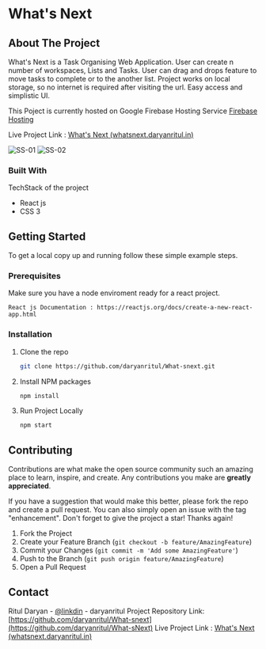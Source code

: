 # What's Next

## About The Project



What's Next is a Task Organising Web Application. User can create n number of workspaces, Lists and Tasks. User can drag and drops feature to move tasks to complete or to the another list. Project works on local storage, so no internet is required after visiting the url. Easy access and simplistic UI.

This Poject is currently hosted on Google Firebase Hosting Service [Firebase Hosting](https://firebase.google.com/docs/hosting)

Live Project Link : [What's Next (whatsnext.daryanritul.in)](https://whatsnext.daryanritul.in/)

![SS-01](https://user-images.githubusercontent.com/67550989/178369641-e7ad9054-553b-44ab-9e5c-1263648e7fb8.jpg)
![SS-02](https://user-images.githubusercontent.com/67550989/178369695-e2cc1012-292c-4d65-8f93-6f151b63d8f1.jpg)

### Built With

TechStack of the project

- React js
- CSS 3

## Getting Started

To get a local copy up and running follow these simple example steps.

### Prerequisites

Make sure you have a node enviroment ready for a react project.

```
React js Documentation : https://reactjs.org/docs/create-a-new-react-app.html
```

### Installation

1. Clone the repo
   ```sh
   git clone https://github.com/daryanritul/What-snext.git
   ```
2. Install NPM packages
   ```sh
   npm install
   ```
3. Run Project Locally
   ```sh
   npm start
   ```

## Contributing

Contributions are what make the open source community such an amazing place to learn, inspire, and create. Any contributions you make are **greatly appreciated**.

If you have a suggestion that would make this better, please fork the repo and create a pull request. You can also simply open an issue with the tag "enhancement".
Don't forget to give the project a star! Thanks again!

1. Fork the Project
2. Create your Feature Branch (`git checkout -b feature/AmazingFeature`)
3. Commit your Changes (`git commit -m 'Add some AmazingFeature'`)
4. Push to the Branch (`git push origin feature/AmazingFeature`)
5. Open a Pull Request

## Contact

Ritul Daryan - [@linkdin](www.linkedin.com/in/daryanritul) - daryanritul
Project Repository Link: [https://github.com/daryanritul/What-snext](https://github.com/daryanritul/What-sNext)
Live Project Link : [What's Next (whatsnext.daryanritul.in)](https://whatsnext.daryanritul.in/)

